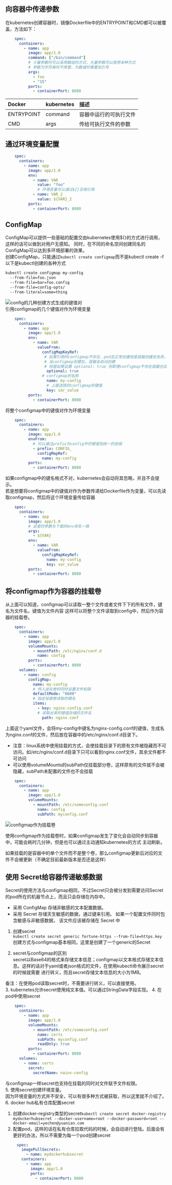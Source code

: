 ## 向容器中传递参数
在kubernetes创建容器时，镜像Dockerfile中的ENTRYPOINT和CMD都可以被覆盖，方法如下：
```yaml
    spec:
      containers:
        - name: app
          image: app/1.0
          command: ["/bin/command"]
          # 少量参数时可以采用数组的方式，大量参数可以使用本种方式
          # 参数为字符串时不用管，为数值时需要加引号
          args:
            - foo
            - "15"
          ports:
            - containerPort: 8080
```
|Docker  | kubernetes|  描述| 
|:------- |:-------|:-------|
| ENTRYPOINT | command |容器中运行的可执行文件  | 
| CMD | args | 传给可执行文件的参数 |  
## 通过环境变量配置
```yaml
    spec:
      containers:
        - name: app
          image: app/1.0
          env:
            - name: VAR
              value: "foo"
              # 环境变量可以通过${}互相引用
            - name: VAR_2
              value: ${VAR}_2
          ports:
            - containerPort: 8080
```
## ConfigMap
ConfigMap可以提供一些基础的配置交由kubernetes使用${}的方式进行调用，这样的话可以做到对用户无感知。
同时，在不同的命名空间创建同名的ConfigMap可以达到多环境部署的效果。  
创建ConfigMap，只能通过`kubectl create configmap`而不是kubectl create -f  
以下是kubectl创建的各种方式
```bash
kubectl create configmap my-config
  --from-file=foo.json
  --from-file=bar=foo.config
  --from-file=config-opts/
  --from-literal=some=thing
```
![config的几种创建方式生成的键值对](../images/1577951749(1).jpg)  
引用configmap的几个键值对作为环境变量
```yaml
    spec:
      containers:
        - name: app
          image: app/1.0
          env:
            - name: VAR
              valueFrom:
                configMapKeyRef:
                 # 如果引用的configmap不存在，pod会正常创建但是容器创建会失败，
                 # 当configmap创建后，容器会自动创建
                 # 但是如果设置 optional: true 则即便configmap不存在容器也会正常创建
                  optional: true                
                # configmap的名称
                  name: my-config
                  # 上面选择的configmap的键值
                  key: var_value
          ports:
            - containerPort: 8080
```
将整个configmap中的键值对作为环境变量
````yaml
    spec:
      containers:
        - name: app
          image: app/1.0
          envFrom:
            # 可以通过prefix为config中的键值加统一的前缀
            - prefix: CONFIG_
              configMapRef:
                name: my-config
          ports:
            - containerPort: 8080
````
如果configmap中的键名格式不对，kubernetes会自动将其忽略，并且不会提示。  
若是想要将configmap中的键值对作为参数传递给Dockerfile作为变量，可以先读取configmap，然后将这个环境变量传给容器
```yaml
    spec:
      containers:
        - name: app
          image: app/1.0
          # 这里的参数与下面的env命名一致
          args:
            - ${VAR}
          env:
            - name: VAR
              valueFrom:
                configMapKeyRef:
                  name: my-config
                  key: var_value
          ports:
            - containerPort: 8080
```
## 将configmap作为容器的挂载卷
从上面可以知道，configmap可以读取一整个文件或者文件下下的所有文件，键名为文件名，键值为文件内容
这样可以将整个文件读取到config中，然后作为容器的挂载卷。
```yaml
    spec:
      containers:
        - name: app
          image: app/1.0
          volumeMounts:
            - mountPath: /etc/nginx/conf.d
              name: config
          ports:
            - containerPort: 8080
      volumes:
        - name: config
          configMap: 
            name: my-config
            # 传入挂在卷的同时设置文件权限
            defaultMode: "6600"            
            # 指定挂载卷读取的键名
            items:
              - key: nginx-config.conf
              # 读取出来的键值存储的文件名
                path: nginx.conf            
```
上面这个yaml文件，会将my-config中键名为nginx-config.conf的键值，生成名为nginx.conf的文件，然后放在容器中的/etc/nginx/conf.d目录下。  

+ 注意：linux系统中使用挂载的方式，会使挂载目录下的原有文件被隐藏而不可访问。如/etc/nginx/conf.d目录下只可以看到nginx.conf文件，其余文件都不可访问
+ 可以使用volumeMounts的subPath仅挂载部分卷，这样原有的文件就不会被隐藏，subPath未配置的文件也不会挂载
```yaml
    spec:
      containers:
        - name: app
          image: app/1.0
          volumeMounts:
            - mountPath: /etc/someconfig.conf
              name: config
              subPath: myconfig.conf
```
![configmap作为挂载卷](../images/1577955313(1).jpg)  

使用configmap作为挂载卷时，如果configmap发生了变化会自动同步到容器中，可能会耗时几分钟，但是也可以通过主动通知kubernetes的方式
主动刷新。

如果挂载的是容器中的单个文件而不是整个卷，那么configmap更新后对应的文件不会被更新（不确定目前最新版本是否还是这样）  
## 使用 Secret给容器传递敏感数据
Secret的使用方法与configmap相同，不过Secret只会被分发到需要访问Secret的pod所在的机器节点上，而且只会存储在内存中。  
+ 采用 ConfigMap 存储非敏感的文本配置数据。
+ 采用 Secret 存储天生敏感的数据，通过键来引用。 如果一个配置文件同时包含敏感与非敏感数据， 该文件应该被存储在 Secret 中

1. 创建secret  
`kubectl create secret generic fortune-https --from-file=https.key`  
创建方式与configmap基本相同，这里是创建了一个generic的Secret

2. secret与configmap的区别  
secret以Base64的格式来存储文本信息；configmap以文本格式存储文本信息。这样的话对于yaml或者json格式的文件，在使用kubectl命令展示secret的时候就需要
进行转义，而且secret存储文本信息的大小为1MB。
  
备注：在使用pod读取secret时，不需要进行转义，可以直接使用。  
3. kubernetes允许secret使用纯文本值。可以通过StringData字段实现。
4. 在pod中使用secret
```yaml
    spec:
      containers:
        - name: app
          image: app/1.0
          volumeMounts:
            - mountPath: /etc/someconfig.conf
              name: certs
              subPath: myconfig.conf
              readOnly: true
          ports:
            - containerPort: 8080
      volumes:
        - name: certs
          secret:
            secretName: nainx-config
```
与configmap一样secret也支持在挂载的同时对文件赋予文件权限。  
5. 使用secret创建环境变量。  
因为环境变量的方式并不安全，可以有很多种方式被获取，所以这里就不介绍了。  
6.  docker hub私有仓库配置secret  
   1. 创建docker-registry类型的secret`kubectl create secret docker-registry mydockerhubsecret --docker-username=root --docker-password=root --docker-email=yechen@yuanian.com`
   2. 配置pod，这样的话在私有仓库拉取代码的时候，会自动进行登陆。后面会有更好的办法，所以不需要为每一个pod创建secret
   ```yaml
        spec:
          imagePullSecrets:
            - name: mydockerhubsecret
          containers:
            - name: app
              image: app/1.0
              ports:
                - containerPort: 8080
```
   
 

